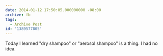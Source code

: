 ```yaml
---
date: 2014-01-12 17:50:05.000000000 -08:00
archive: fb
tags: 
  - Archive Post
id: '1389577805'
---
```


Today I learned "dry shampoo" or "aerosol shampoo" is a thing. I had no idea.
